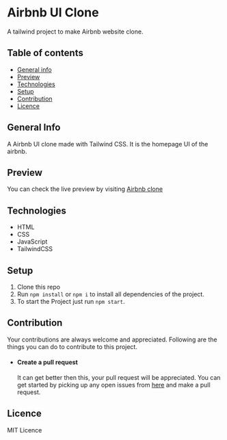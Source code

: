 # Airbnb UI Clone
A tailwind project to make Airbnb website clone.
## Table of contents
* [General info](#general-info)
* [Preview](#preview)
* [Technologies](#technologies)
* [Setup](#setup)
* [Contribution](#contribution)
* [Licence](#licence)
## General Info
A Airbnb UI clone made with Tailwind CSS. It is the homepage UI of the airbnb.
## Preview
You can check the live preview by visiting [Airbnb clone](https://airbnb-clone-p47m.onrender.com)
## Technologies 
* HTML
* CSS
* JavaScript
* TailwindCSS
## Setup
1. Clone this repo
2. Run ```npm install``` or ```npm i``` to install all dependencies of the project.
6. To start the Project just run ```npm start```.
## Contribution
Your contributions are always welcome and appreciated. Following are the things you can do to contribute to this project.
*  #### Create a pull request
   It can get better then this, your pull request will be appreciated. You can get started by picking up any open issues from [here](https://github.com/ArvindSaini978/airbnb-clone/pulls) and make a pull request.
## Licence
MIT Licence

